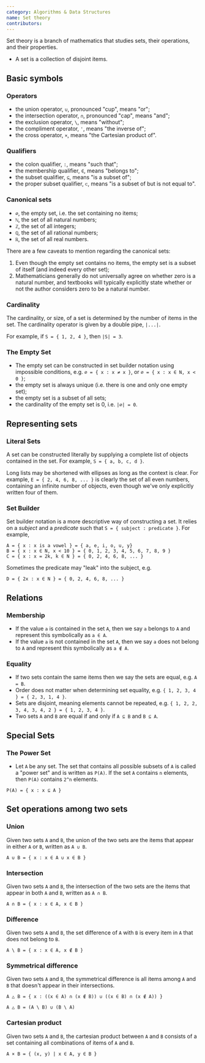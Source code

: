 ```yaml
---
category: Algorithms & Data Structures
name: Set theory
contributors:
---
```

Set theory is a branch of mathematics that studies sets, their operations, and their properties.

* A set is a collection of disjoint items.

## Basic symbols

### Operators
* the union operator, `∪`, pronounced "cup", means "or";
* the intersection operator, `∩`, pronounced "cap", means "and";
* the exclusion operator, `\`, means "without";
* the compliment operator, `'`, means "the inverse of";
* the cross operator, `×`, means "the Cartesian product of".

### Qualifiers 
* the colon qualifier, `:`, means "such that";
* the membership qualifier, `∈`, means "belongs to";
* the subset qualifier, `⊆`, means "is a subset of";
* the proper subset qualifier, `⊂`, means "is a subset of but is not equal to".

### Canonical sets
* `∅`, the empty set, i.e. the set containing no items;
* `ℕ`, the set of all natural numbers;
* `ℤ`, the set of all integers;
* `ℚ`, the set of all rational numbers;
* `ℝ`, the set of all real numbers.

There are a few caveats to mention regarding the canonical sets:
1. Even though the empty set contains no items, the empty set is a subset of itself (and indeed every other set);
2. Mathematicians generally do not universally agree on whether zero is a natural number, and textbooks will typically explicitly state whether or not the author considers zero to be a natural number.


### Cardinality

The cardinality, or size, of a set is determined by the number of items in the set. The cardinality operator is given by a double pipe, `|...|`.

For example, if `S = { 1, 2, 4 }`, then `|S| = 3`.

### The Empty Set
* The empty set can be constructed in set builder notation using impossible conditions, e.g. `∅ = { x : x ≠ x }`, or `∅ = { x : x ∈ N, x < 0 }`;
* the empty set is always unique (i.e. there is one and only one empty set);
* the empty set is a subset of all sets;
* the cardinality of the empty set is 0, i.e. `|∅| = 0`.

## Representing sets

### Literal Sets

A set can be constructed literally by supplying a complete list of objects contained in the set. For example, `S = { a, b, c, d }`.

Long lists may be shortened with ellipses as long as the context is clear. For example, `E = { 2, 4, 6, 8, ... }` is clearly the set of all even numbers, containing an infinite number of objects, even though we've only explicitly written four of them.

### Set Builder

Set builder notation is a more descriptive way of constructing a set. It relies on a _subject_ and a _predicate_ such that `S = { subject : predicate }`. For example,

```
A = { x : x is a vowel } = { a, e, i, o, u, y}
B = { x : x ∈ N, x < 10 } = { 0, 1, 2, 3, 4, 5, 6, 7, 8, 9 }
C = { x : x = 2k, k ∈ N } = { 0, 2, 4, 6, 8, ... }
```

Sometimes the predicate may "leak" into the subject, e.g.

```
D = { 2x : x ∈ N } = { 0, 2, 4, 6, 8, ... }
```

## Relations

### Membership

* If the value `a` is contained in the set `A`, then we say `a` belongs to `A` and represent this symbolically as `a ∈ A`.
* If the value `a` is not contained in the set `A`, then we say `a` does not belong to `A` and represent this symbolically as `a ∉ A`.

### Equality

* If two sets contain the same items then we say the sets are equal, e.g. `A = B`.
* Order does not matter when determining set equality, e.g. `{ 1, 2, 3, 4 } = { 2, 3, 1, 4 }`.
* Sets are disjoint, meaning elements cannot be repeated, e.g. `{ 1, 2, 2, 3, 4, 3, 4, 2 } = { 1, 2, 3, 4 }`.
* Two sets `A` and `B` are equal if and only if `A ⊆ B` and `B ⊆ A`.

## Special Sets

### The Power Set
* Let `A` be any set. The set that contains all possible subsets of `A` is called a "power set" and is written as `P(A)`. If the set `A` contains `n` elements, then `P(A)` contains `2^n` elements.

```
P(A) = { x : x ⊆ A }
```

## Set operations among two sets
### Union
Given two sets `A` and `B`, the union of the two sets are the items that appear in either `A` or `B`, written as `A ∪ B`.

```
A ∪ B = { x : x ∈ A ∪ x ∈ B }
```

### Intersection
Given two sets `A` and `B`, the intersection of the two sets are the items that appear in both `A` and `B`, written as `A ∩ B`.

```
A ∩ B = { x : x ∈ A, x ∈ B }
```

### Difference
Given two sets `A` and `B`, the set difference of `A` with `B` is every item in `A` that does not belong to `B`.

```
A \ B = { x : x ∈ A, x ∉ B }
```

### Symmetrical difference
Given two sets `A` and `B`, the symmetrical difference is all items among `A` and `B` that doesn't appear in their intersections.

```
A △ B = { x : ((x ∈ A) ∩ (x ∉ B)) ∪ ((x ∈ B) ∩ (x ∉ A)) }

A △ B = (A \ B) ∪ (B \ A)
```

### Cartesian product
Given two sets `A` and `B`, the cartesian product between `A` and `B` consists of a set containing all combinations of items of `A` and `B`.

```
A × B = { (x, y) | x ∈ A, y ∈ B }
```
